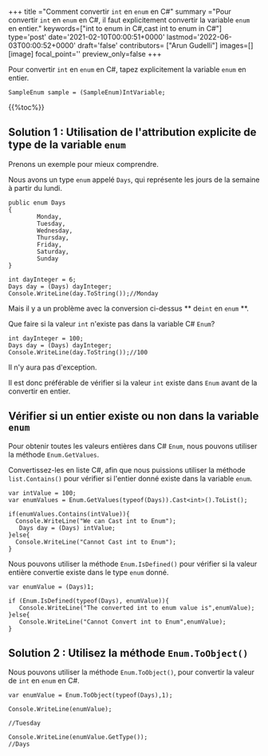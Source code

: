 +++
title   ="Comment convertir `int` en `enum` en C#"
summary ="Pour convertir `int` en `enum` en C#, il faut explicitement convertir la variable `enum` en entier."
keywords=["int to enum in C#,cast int to enum in C#"]
type='post'
date='2021-02-10T00:00:51+0000'
lastmod='2022-06-03T00:00:52+0000'
draft='false'
contributors= ["Arun Gudelli"]
images=[]
[image]
focal_point=''
preview_only=false
+++

Pour convertir `int` en `enum` en C#, tapez explicitement la variable `enum` en entier.

```
SampleEnum sample = (SampleEnum)IntVariable;
```

{{%toc%}}

## Solution 1 : Utilisation de l'attribution explicite de type de la variable `enum` 

Prenons un exemple pour mieux comprendre.

Nous avons un type `enum` appelé `Days`, qui représente les jours de la semaine à partir du lundi.

```
public enum Days
{
        Monday,  
        Tuesday,  
        Wednesday,  
        Thursday,  
        Friday,  
        Saturday,  
        Sunday
}

int dayInteger = 6;
Days day = (Days) dayInteger;
Console.WriteLine(day.ToString());//Monday
```

Mais il y a un problème avec la conversion ci-dessus ** de`int` en `enum` **.

Que faire si la valeur `int` n'existe pas dans la variable C# `Enum`?

```
int dayInteger = 100;
Days day = (Days) dayInteger;
Console.WriteLine(day.ToString());//100
```

Il n'y aura pas d'exception.

Il est donc préférable de vérifier si la valeur `int` existe dans `Enum` avant de la convertir en entier.

## Vérifier si un entier existe ou non dans la variable `enum` 

Pour obtenir toutes les valeurs entières dans C# `Enum`, nous pouvons utiliser la méthode `Enum.GetValues`.

Convertissez-les en liste C#, afin que nous puissions utiliser la méthode `list.Contains()` pour vérifier si l'entier donné existe dans la variable `enum`.

```
var intValue = 100;
var enumValues = Enum.GetValues(typeof(Days)).Cast<int>().ToList();

if(enumValues.Contains(intValue)){
  Console.WriteLine("We can Cast int to Enum");  
   Days day = (Days) intValue;
}else{
  Console.WriteLine("Cannot Cast int to Enum");
}

```
Nous pouvons utiliser la méthode `Enum.IsDefined()` pour vérifier si la valeur entière convertie existe dans le type `enum` donné.  

```
var enumValue = (Days)1;

if (Enum.IsDefined(typeof(Days), enumValue)){
   Console.WriteLine("The converted int to enum value is",enumValue);
}else{
   Console.WriteLine("Cannot Convert int to Enum",enumValue);
}
```


## Solution 2 : Utilisez la méthode `Enum.ToObject()` 

Nous pouvons utiliser la méthode `Enum.ToObject()`, pour convertir la valeur de `int` en `enum` en C#.

```
var enumValue = Enum.ToObject(typeof(Days),1);

Console.WriteLine(enumValue);

//Tuesday

Console.WriteLine(enumValue.GetType());
//Days

```





